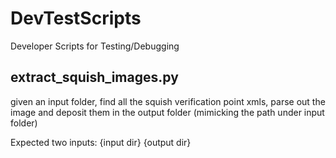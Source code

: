 # DevTestScripts
Developer Scripts for Testing/Debugging

## extract_squish_images.py
given an input folder, find all the squish verification point xmls, parse out the image and deposit them in the output folder (mimicking the 
path under input folder) 

Expected two inputs: {input dir} {output dir} 


